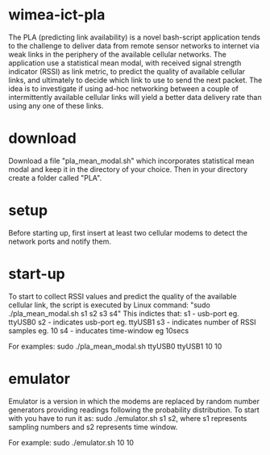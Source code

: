 # wimea-ict-pla
The PLA (predicting link availability) is a novel bash-script application tends to the challenge to deliver data from remote sensor networks to
internet via weak links in the periphery of the available cellular networks.
The application use a statistical mean modal, with received signal strength indicator (RSSI) as link metric, to predict the quality of available cellular links, and ultimately to decide which link to use to send the next packet.
The idea is to investigate if using ad-hoc networking between a couple of intermittently available cellular links will yield a better data delivery rate than using any one of these links.

# download
Download a file "pla_mean_modal.sh" which incorporates statistical mean modal and keep it in the directory of your choice. Then in your directory create a folder called "PLA".

# setup
Before starting up, first insert at least two cellular modems to detect the network ports and notify them.

# start-up
To start to collect RSSI values and predict the quality of the available cellular link, the script is executed by
Linux command: "sudo ./pla_mean_modal.sh s1 s2 s3 s4"
This indictes that:
s1 - usb-port eg. ttyUSB0 
s2 - indicates usb-port eg. ttyUSB1
s3 - indicates number of RSSI samples eg. 10
s4 - inducates time-window eg 10secs

For examples: sudo ./pla_mean_modal.sh ttyUSB0 ttyUSB1 10 10 

# emulator
Emulator is a version in which the modems are replaced by random number generators providing readings following the probability distribution. To start with you have to run it as:
sudo ./emulator.sh s1 s2, where s1 represents sampling numbers and s2 represents time window.

For example: sudo ./emulator.sh 10 10
